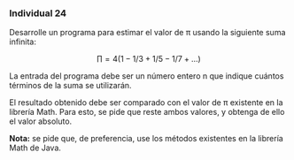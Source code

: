 ### Individual 24

Desarrolle un programa para estimar el valor de π usando la siguiente suma infinita:

$$
∏ = 4 (1-1/3+1/5-1/7+...)
$$

La entrada del programa debe ser un número entero n que indique cuántos términos de la suma se
utilizarán.

El resultado obtenido debe ser comparado con el valor de π existente en la librería Math. Para esto,
se pide que reste ambos valores, y obtenga de ello el valor absoluto.

**Nota:** se pide que, de preferencia, use los métodos existentes en la librería Math de Java.

